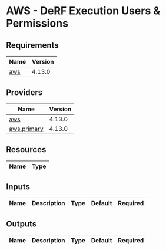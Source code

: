 # AWS - DeRF Execution Users & Permissions

## Requirements

| Name | Version |
|------|---------|
| <a name="requirement_aws"></a> [aws](#requirement\_aws) | 4.13.0 |

## Providers

| Name | Version |
|------|---------|
| <a name="provider_aws"></a> [aws](#provider\_aws) | 4.13.0 |
| <a name="provider_aws.primary"></a> [aws.primary](#provider\_aws.primary) | 4.13.0 |

## Resources

| Name | Type |
|------|------|


## Inputs

| Name | Description | Type | Default | Required |
|------|-------------|------|---------|:--------:|


## Outputs
| Name | Description | Type | Default | Required |
|------|-------------|------|---------|:--------:|
